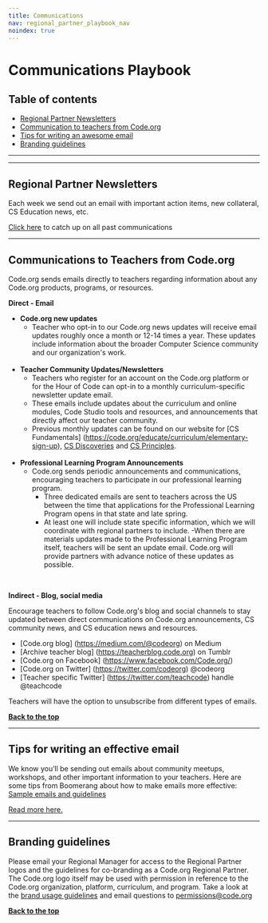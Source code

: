 ```yaml
---
title: Communications
nav: regional_partner_playbook_nav
noindex: true
---
```


# Communications Playbook

## Table of contents

- [Regional Partner Newsletters](#archive)
- [Communication to teachers from Code.org](#code.org)
- [Tips for writing an awesome email](#tips)
- [Branding guidelines](#branding)

________________
<a id="announce"></a>

________________
<a id="archive"></a>

## Regional Partner Newsletters
Each week we send out an email with important action items, new collateral, CS Education news, etc.

[Click here](https://drive.google.com/drive/folders/18_3pkUhMa6QNO2ym8ExXYH43Trgvzoy3) to catch up on all past communications

________________
<a id="code.org"></a>

## Communications to Teachers from Code.org
Code.org sends emails directly to teachers regarding information about any Code.org products, programs, or resources.


**Direct - Email<br/>**

- **Code.org new updates**
	- Teacher who opt-in to our Code.org news updates will receive email updates roughly once a month or 12-14 times a year. These updates include information about the broader Computer Science community and our organization's work. 
<br/><br/>
- **Teacher Community Updates/Newsletters**
	- Teachers who register for an account on the Code.org platform or for the Hour of Code can opt-in to a monthly curriculum-specific newsletter update email. 
	- These emails include updates about the curriculum and online modules, Code Studio tools and resources, and announcements that directly affect our teacher community. 
	- Previous monthly updates can be found on our website for [CS Fundamentals] (https://code.org/educate/curriculum/elementary-sign-up), [CS Discoveries](https://code.org/educate/csd/status_signup) and [CS Principles](https://code.org/educate/csp/CSPStatus_Signup).
<br/><br/>
- **Professional Learning Program Announcements**
	- Code.org sends periodic announcements and communications, encouraging teachers to participate in our professional learning program. 
		- Three dedicated emails are sent to teachers across the US between the time that applications for the Professional Learning Program opens in that state and late spring. 
		- At least one will include state specific information, which we will coordinate with regional partners to include. 
	-When there are materials updates made to the Professional Learning Program itself, teachers will be sent an update email. Code.org will provide partners with advance notice of these updates as possible. 
<br/>

**Indirect - Blog, social media<br/>**

Encourage teachers to follow Code.org's blog and social channels to stay updated between direct communications on Code.org announcements, CS community news, and CS education news and resources. <br/>
- [Code.org blog] (https://medium.com/@codeorg) on Medium
- [Archive teacher blog] (https://teacherblog.code.org) on Tumblr
- [Code.org on Facebook] (https://www.facebook.com/Code.org/)
- [Code.org on Twitter] (https://twitter.com/codeorg) @codeorg
- [Teacher specific Twitter] (https://twitter.com/teachcode) handle @teachcode

Teachers will have the option to unsubscribe from different types of emails. 


[**Back to the top**](#top)
________________

<a id="tips"></a>

## Tips for writing an effective email
We know you’ll be sending out emails about community meetups, workshops, and other important information to your teachers. Here are some tips from Boomerang about how to make emails more effective:<a href="https://docs.google.com/document/d/1lL8TCh0R2jasKupOp_ELN4TrZo-IhfQUm5RnRyKqHrQ/edit" target=_blank> Sample emails and guidelines</a>

[Read more here.](http://blog.boomerangapp.com/2016/02/7-tips-for-getting-more-responses-to-your-emails-with-data/?utm_medium=email&utm_source=year+in+review&utm_content=CTA)

________________
<a id="branding"></a>

## Branding guidelines
Please email your Regional Manager for access to the Regional Partner logos and the guidelines for co-branding as a Code.org Regional Partner.</br>
The Code.org logo itself may be used with permission in reference to the Code.org organization, platform, curriculum, and program. Take a look at the <a href="https://code.org/about/brand-usage" target=_blank>brand usage guidelines</a> and email questions to <permissions@code.org>


[**Back to the top**](#top)

